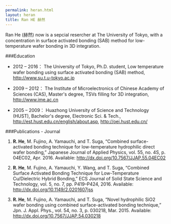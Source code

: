 ```yaml
---
permalink: heran.html
layout: heran
title: Ran HE 赫然
---
```

Ran He (赫然) now is a sepcial resercher at The University of Tokyo, with a concentration in surface activated bonding (SAB) method for low-temperature wafer bonding in 3D integration.

###Education
* 2012 – 2016：
The University of Tokyo,
Ph.D. student, Low temperature wafer bonding using surface activated bonding (SAB) method, 
http://www.su.t.u-tokyo.ac.jp

* 2009 – 2012：
The Institute of Microelectronics of Chinese Academy of Sciences (CAS),
Master's degree, TSVs filling for 3D integration, 
http://www.ime.ac.cn

* 2005 – 2009：
Huazhong University of Science and Technology (HUST),
Bachelor's degree, Electronic Sci. & Tech., 
http://est.hust.edu.cn/english/about.asp, http://oei.hust.edu.cn/

###Publications - Journal
1. **R. He**, M. Fujino, A. Yamauchi, and T. Suga, “Combined surface-activated bonding technique for low-temperature hydrophilic direct wafer bonding,” Japanese Journal of Applied Physics, vol. 55, no. 4S, p. 04EC02, Apr. 2016. Available: http://dx.doi.org/10.7567/JJAP.55.04EC02

2. **R. He**, M. Fujino, A. Yamauchi, Y. Wang, and T. Suga, “Combined Surface Activated Bonding Technique for Low-Temperature Cu/Dielectric Hybrid Bonding,” ECS Journal of Solid State Science and Technology, vol. 5, no. 7, pp. P419–P424, 2016. Available: http://dx.doi.org/10.1149/2.0201607jss

3. **R. He**, M. Fujino, A. Yamauchi, and T. Suga, “Novel hydrophilic SiO2 wafer bonding using combined surface-activated bonding technique,” Jpn. J. Appl. Phys., vol. 54, no. 3, p. 030218, Mar. 2015. Available: http://dx.doi.org/10.7567/JJAP.54.030218
